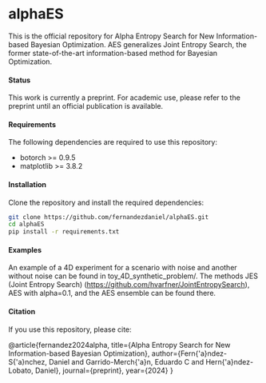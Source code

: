# alphaES

This is the official repository for Alpha Entropy Search for New Information-based Bayesian Optimization. AES generalizes Joint Entropy Search, the former state-of-the-art information-based method for Bayesian Optimization.

#### Status

This work is currently a preprint. For academic use, please refer to the preprint until an official publication is available.

#### Requirements

The following dependencies are required to use this repository:

- botorch >= 0.9.5
- matplotlib >= 3.8.2

#### Installation

Clone the repository and install the required dependencies:

```bash
git clone https://github.com/fernandezdaniel/alphaES.git
cd alphaES
pip install -r requirements.txt
```

#### Examples

An example of a 4D experiment for a scenario with noise and another without noise can be found in toy_4D_synthetic_problem/. The methods JES (Joint Entropy Search) (https://github.com/hvarfner/JointEntropySearch), AES with alpha=0.1, and the AES ensemble can be found there.

#### Citation

If you use this repository, please cite:

@article{fernandez2024alpha,
  title={Alpha Entropy Search for New Information-based Bayesian Optimization},
  author={Fern{\'a}ndez-S{\'a}nchez, Daniel and Garrido-Merch{\'a}n, Eduardo C and Hern{\'a}ndez-Lobato, Daniel},
  journal={preprint},
  year={2024}
}

